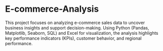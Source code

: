 # E-commerce-Analysis
This project focuses on analyzing e-commerce sales data to uncover business insights and support decision-making. Using Python (Pandas, Matplotlib, Seaborn, SQL) and Excel for visualization, the analysis highlights key performance indicators (KPIs), customer behavior, and regional performance.
